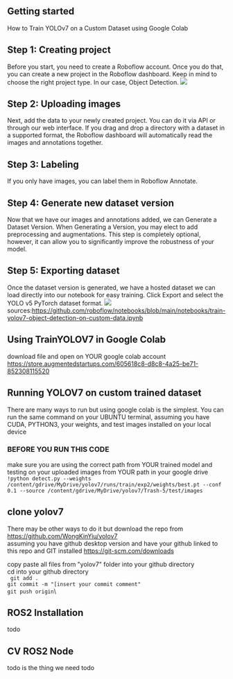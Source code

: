 ## Getting started 
How to Train YOLOv7 on a Custom Dataset using Google Colab
## Step 1: Creating project
Before you start, you need to create a Roboflow account. Once you do that, you can create a new project in the Roboflow dashboard. Keep in mind to choose the right project type. In our case, Object Detection.
![](https://camo.githubusercontent.com/7264a275db6473f8432239dce3b8e1819208b5421d40654afce57680d6fd3311/68747470733a2f2f6d656469612e726f626f666c6f772e636f6d2f707265706172696e672d637573746f6d2d646174617365742d6578616d706c652f6372656174696e672d70726f6a6563742e6769663f696b2d73646b2d76657273696f6e3d6a6176617363726970742d312e342e33267570646174656441743d31363732393239373939383532)

## Step 2: Uploading images
Next, add the data to your newly created project. You can do it via API or through our web interface.
If you drag and drop a directory with a dataset in a supported format, the Roboflow dashboard will automatically read the images and annotations together.

## Step 3: Labeling
If you only have images, you can label them in Roboflow Annotate.

## Step 4: Generate new dataset version
Now that we have our images and annotations added, we can Generate a Dataset Version. When Generating a Version, you may elect to add preprocessing and augmentations. This step is completely optional, however, it can allow you to significantly improve the robustness of your model.


## Step 5: Exporting dataset
Once the dataset version is generated, we have a hosted dataset we can load directly into our notebook for easy training. Click Export and select the YOLO v5 PyTorch dataset format.
![](https://camo.githubusercontent.com/bda73b306551a545469d21838128066bb42d3e9cf403b756aac2620ed90a840c/68747470733a2f2f6d656469612e726f626f666c6f772e636f6d2f707265706172696e672d637573746f6d2d646174617365742d6578616d706c652f6578706f72742e6769663f696b2d73646b2d76657273696f6e3d6a6176617363726970742d312e342e33267570646174656441743d31363732393433333133373039)
sources:https://github.com/roboflow/notebooks/blob/main/notebooks/train-yolov7-object-detection-on-custom-data.ipynb

## Using TrainYOLOV7 in Google Colab
download file and open on YOUR google colab account
https://store.augmentedstartups.com/605618c8-d8c8-4a25-be71-852308115520

## Running YOLOV7 on custom trained dataset 
There are many ways to run but using google colab is the simplest.
You can run the same command on your UBUNTU terminal, assuming you have CUDA, PYTHON3, your weights, and test images installed on your local device

### BEFORE YOU RUN THIS CODE
make sure you are using the correct path from YOUR trained model and testing on your uploaded images from YOUR path in your google drive \
```!python detect.py --weights /content/gdrive/MyDrive/yolov7/runs/train/exp2/weights/best.pt --conf 0.1 --source /content/gdrive/MyDrive/yolov7/Trash-5/test/images```


## clone yolov7 
There may be other ways to do it but download the repo from https://github.com/WongKinYiu/yolov7 \
assuming you have github desktop version and have your github linked to this repo and GIT installed https://git-scm.com/downloads

copy paste all files from "yolov7" folder into your github directory\
cd into your github directory\
``` git add .```\
```git commit -m "[insert your commit comment"```\
```git push origin```\

## ROS2 Installation 
todo

## CV ROS2 Node
todo is the thing we need todo

